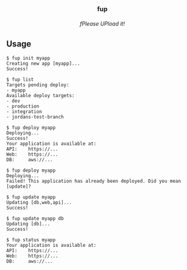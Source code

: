 <p align=center><img align=center src'logo.png' width=200 /></p>
<h3 align=center>fup</h3>
<h6 align=center>fPlease UPload it!</h6>

## Usage

```shell
$ fup init myapp
Creating new app [myapp]...
Success!
```

```shell
$ fup list
Targets pending deploy:
- myapp
Available deploy targets:
- dev
- production
- integration
- jordans-test-branch
```

```shell
$ fup deploy myapp
Deploying...
Success!
Your application is available at:
API:    https://...
Web:    https://...
DB:     aws://...
```

```shell
$ fup deploy myapp
Deploying...
Failed! This application has already been deployed. Did you mean [update]?
```

```shell
$ fup update myapp
Updating [db,web,api]...
Success!
```

```shell
$ fup update myapp db
Updating [db]...
Success!
```


```shell
$ fup status myapp
Your application is available at:
API:    https://...
Web:    https://...
DB:     aws://...
```
